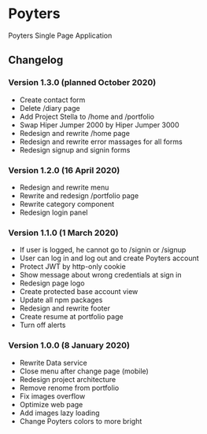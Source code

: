 # Poyters
Poyters Single Page Application


## Changelog

### Version 1.3.0 (planned October 2020)
- Create contact form
- Delete /diary page
- Add Project Stella to /home and /portfolio
- Swap Hiper Jumper 2000 by Hiper Jumper 3000
- Redesign and rewrite /home page
- Redesign and rewrite error massages for all forms
- Redesign signup and signin forms


### Version 1.2.0 (16 April 2020)
- Redesign and rewrite menu
- Rewrite and redesign /portfolio page
- Rewrite category component
- Redesign login panel


### Version 1.1.0 (1 March 2020)
- If user is logged, he cannot go to /signin or /signup
- User can log in and log out and create Poyters account
- Protect JWT by http-only cookie
- Show message about wrong credentials at sign in
- Redesign page logo
- Create protected base account view
- Update all npm packages
- Redesign and rewrite footer
- Create resume at portfolio page
- Turn off alerts


### Version 1.0.0 (8 January 2020)
- Rewrite Data service
- Close menu after change page (mobile)
- Redesign project architecture
- Remove renome from portfolio
- Fix images overflow
- Optimize web page
- Add images lazy loading
- Change Poyters colors to more bright
